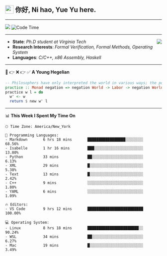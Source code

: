 <h2> <img style="vertical-align: text-bottom;" src=https://slackmojis.com/emojis/13253-yay-frog/download/ width=27> 你好, Ni hao, Yue Yu here. </h2>

---

![](https://shields.io/badge/dynamic/json?color=blue&amp;label=Visitors&amp;query=value&amp;url=https://api.countapi.xyz/hit/fishjump.fishjump) ![Code Time](https://img.shields.io/badge/Code%20Time-432%20hrs%2037%20mins-blue)

---

<img align='right' src=https://slackmojis.com/emojis/5264-coding/download> </td>

- **State**: *Ph.D student at Virginia Tech*
- **Research Interests**: *Formal Verification, Formal Methods, Operating System*
- **Languages**: *C/C++, x86 Assembly, Haskell*

---

🚫 👉 ❌ 👉 ✅ **A Young Hegelian**

``` haskell
-- Philosophers have only interpreted the world in various ways; the point is to change it.
practice :: Monad negation => negation World -> Labor -> negation World
practice w l = do
  w' <- w
  return $ new w' l
```

---


📊 **This Week I Spent My Time On** 

```text
🕑︎ Time Zone: America/New_York

💬 Programming Languages:
- Markdown       6 hrs 18 mins       █████████████████░░░░░░░░     68.56%
- Isabelle       1 hr 16 mins        ███░░░░░░░░░░░░░░░░░░░░░░     13.80%
- Python         33 mins             ██░░░░░░░░░░░░░░░░░░░░░░░     6.13%
- XML            29 mins             █░░░░░░░░░░░░░░░░░░░░░░░░     5.38%
- Text           13 mins             █░░░░░░░░░░░░░░░░░░░░░░░░     2.42%
- C++            9 mins              ░░░░░░░░░░░░░░░░░░░░░░░░░     1.80%
- YAML           6 mins              ░░░░░░░░░░░░░░░░░░░░░░░░░     1.09%

🔥 Editors:
- VS Code        9 hrs 12 mins       █████████████████████████     100.00%

💻 Operating System:
- Linux          8 hrs 18 mins       ███████████████████████░░     90.24%
- WSL            34 mins             ██░░░░░░░░░░░░░░░░░░░░░░░     6.27%
- Mac            19 mins             █░░░░░░░░░░░░░░░░░░░░░░░░     3.49%
```

